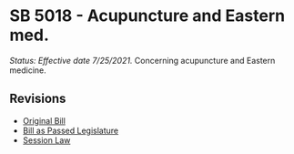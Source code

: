 # SB 5018 - Acupuncture and Eastern med.
*Status: Effective date 7/25/2021.*
Concerning acupuncture and Eastern medicine.

## Revisions
* [Original Bill](1/)
* [Bill as Passed Legislature](1/)
* [Session Law](1/)